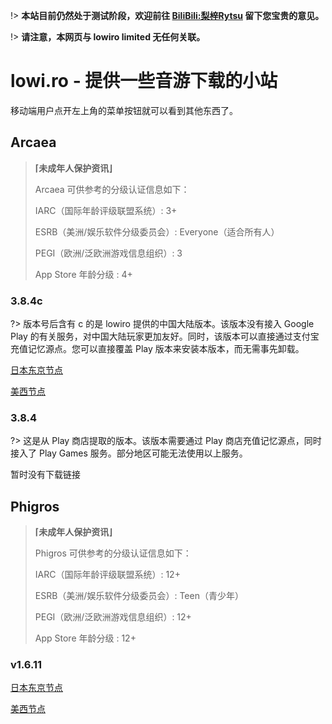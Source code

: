 !> **本站目前仍然处于测试阶段，欢迎前往 [BiliBili:梨梓Rytsu](space.bilibili.com/5899551) 留下您宝贵的意见。**

!> **请注意，本网页与 lowiro limited 无任何关联。**

# lowi.ro - 提供一些音游下载的小站

移动端用户点开左上角的菜单按钮就可以看到其他东西了。


## Arcaea
> **⌈未成年人保护资讯⌋**
>
> Arcaea 可供参考的分级认证信息如下：
>
> IARC（国际年龄评级联盟系统）: 3+
>
> ESRB（美洲/娱乐软件分级委员会）: Everyone（适合所有人）
>
> PEGI（欧洲/泛欧洲游戏信息组织）: 3
>
> App Store 年龄分级 : 4+

### 3.8.4c

?> 版本号后含有 c 的是 lowiro 提供的中国大陆版本。该版本没有接入 Google Play 的有关服务，对中国大陆玩家更加友好。同时，该版本可以直接通过支付宝充值记忆源点。您可以直接覆盖 Play 版本来安装本版本，而无需事先卸载。

[日本东京节点](https://jp.rytsu.org/arcaea_3.8.4c.apk)

[美西节点](https://liusw.rytsu.org/arcaea_3.8.4c.apk)

### 3.8.4

?> 这是从 Play 商店提取的版本。该版本需要通过 Play 商店充值记忆源点，同时接入了 Play Games 服务。部分地区可能无法使用以上服务。

暂时没有下载链接

## Phigros

> **⌈未成年人保护资讯⌋**
>
> Phigros 可供参考的分级认证信息如下：
>
> IARC（国际年龄评级联盟系统）: 12+
>
> ESRB（美洲/娱乐软件分级委员会）: Teen（青少年）
>
> PEGI（欧洲/泛欧洲游戏信息组织）: 12+
>
> App Store 年龄分级 : 12+

### v1.6.11

[日本东京节点](https://jp.rytsu.org/phigros_v1.6.11.apk)

[美西节点](https://liusw.rytsu.org/phigros_v1.6.11.apk)

